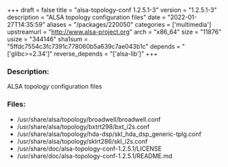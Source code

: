 +++
draft = false
title = "alsa-topology-conf 1.2.5.1-3"
version = "1.2.5.1-3"
description = "ALSA topology configuration files"
date = "2022-01-27T14:35:59"
aliases = "/packages/220050"
categories = ['multimedia']
upstreamurl = "http://www.alsa-project.org"
arch = "x86_64"
size = "11876"
usize = "344146"
sha1sum = "5ffdc7554c3fc7391c778060b5a639c7ae043b1c"
depends = "['glibc>=2.34']"
reverse_depends = "['alsa-lib']"
+++
### Description: 
ALSA topology configuration files

### Files: 
* /usr/share/alsa/topology/broadwell/broadwell.conf
* /usr/share/alsa/topology/bxtrt298/bxt_i2s.conf
* /usr/share/alsa/topology/hda-dsp/skl_hda_dsp_generic-tplg.conf
* /usr/share/alsa/topology/sklrt286/skl_i2s.conf
* /usr/share/doc/alsa-topology-conf-1.2.5.1/LICENSE
* /usr/share/doc/alsa-topology-conf-1.2.5.1/README.md
